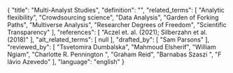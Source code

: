{
    "title": "Multi-Analyst Studies",
    "definition": "",
    "related_terms": [
        "Analytic flexibility",
        "Crowdsourcing science",
        "Data Analysis",
        "Garden of Forking Paths",
        "Multiverse Analysis",
        "Researcher Degrees of Freedom",
        "Scientific Transparency"
    ],
    "references": [
        "Aczel et. al. (2021); Silberzahn et al. (2018)"
    ],
    "alt_related_terms": [
        null
    ],
    "drafted_by": [
        "Sam Parsons"
    ],
    "reviewed_by": [
        "Tsvetomira Dumbalska",
        "Mahmoud Elsherif",
        "William Ngiam",
        "Charlotte R. Pennington ",
        "Graham Reid",
        "Barnabas Szaszi ",
        "F lávio Azevedo"
    ],
    "language": "english"
}